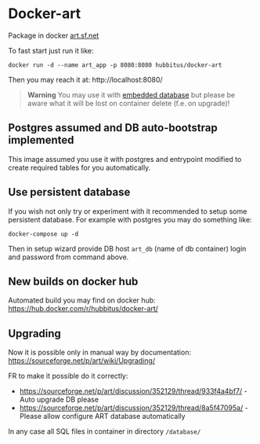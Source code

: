 # Docker-art
Package in docker [art.sf.net](http://art.sourceforge.net/)

To fast start just run it like:

    docker run -d --name art_app -p 8080:8080 hubbitus/docker-art

Then you may reach it at: http://localhost:8080/

> **Warning** You may use it with [embedded database](https://sourceforge.net/p/art/wiki/Installing/#using-the-default-database) but please be aware what it will be lost on container delete (f.e. on upgrade)!

## Postgres assumed and DB auto-bootstrap implemented
This image assumed you use it with postgres and entrypoint modified to create required tables for you automatically.

## Use persistent database
If you wish not only try or experiment with it recommended to setup some persistent database. For example with postgres you may do something like:

    docker-compose up -d

Then in setup wizard provide DB host `art_db` (name of db container) login and password from command above.

## New builds on docker hub

Automated build you may find on docker hub: https://hub.docker.com/r/hubbitus/docker-art/

## Upgrading
Now it is possible only in manual way by documentation: https://sourceforge.net/p/art/wiki/Upgrading/

FR to make it possible do it correctly:
 - https://sourceforge.net/p/art/discussion/352129/thread/933f4a4bf7/ -   Auto upgrade DB please
 - https://sourceforge.net/p/art/discussion/352129/thread/8a5f47095a/ -   Please allow configure ART database automatically

In any case all SQL files in container in directory `/database/`
